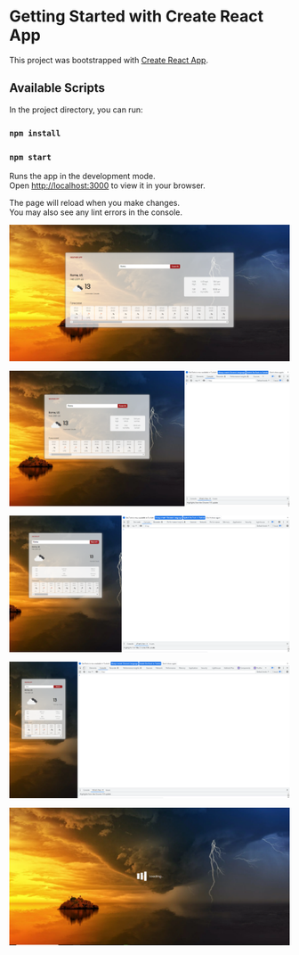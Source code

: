 

# Getting Started with Create React App

This project was bootstrapped with [Create React App](https://github.com/facebook/create-react-app).

## Available Scripts

In the project directory, you can run:

### `npm install`
### `npm start`

Runs the app in the development mode.\
Open [http://localhost:3000](http://localhost:3000) to view it in your browser.

The page will reload when you make changes.\
You may also see any lint errors in the console.

![Image](./public/images/fullscreen.png)

![Image](./public/images/laptop.png)

![image](./public/images/ipad.png)

![image](./public/images/mobile.png)

![image](./public/images/search-loading.png)